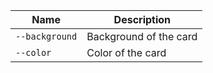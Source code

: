 
| Name | Description |
| --- | --- |
| `--background` | Background of the card |
| `--color` | Color of the card |

